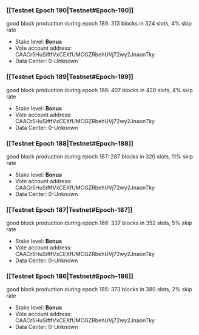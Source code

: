 ### [[Testnet Epoch 190|Testnet#Epoch-190]]
good block production during epoch 189: 313 blocks in 324 slots, 4% skip rate
* Stake level: **Bonus** 
* Vote account address: CAACr5HuSiftfVxCEXfUMCGZRbehUVj72wy2JnaonTky
* Data Center: 0-Unknown
### [[Testnet Epoch 189|Testnet#Epoch-189]]
good block production during epoch 188: 407 blocks in 420 slots, 4% skip rate
* Stake level: **Bonus** 
* Vote account address: CAACr5HuSiftfVxCEXfUMCGZRbehUVj72wy2JnaonTky
* Data Center: 0-Unknown
### [[Testnet Epoch 188|Testnet#Epoch-188]]
good block production during epoch 187: 287 blocks in 320 slots, 11% skip rate
* Stake level: **Bonus** 
* Vote account address: CAACr5HuSiftfVxCEXfUMCGZRbehUVj72wy2JnaonTky
* Data Center: 0-Unknown
### [[Testnet Epoch 187|Testnet#Epoch-187]]
good block production during epoch 186: 337 blocks in 352 slots, 5% skip rate
* Stake level: **Bonus** 
* Vote account address: CAACr5HuSiftfVxCEXfUMCGZRbehUVj72wy2JnaonTky
* Data Center: 0-Unknown
### [[Testnet Epoch 186|Testnet#Epoch-186]]
good block production during epoch 185: 373 blocks in 380 slots, 2% skip rate
* Stake level: **Bonus** 
* Vote account address: CAACr5HuSiftfVxCEXfUMCGZRbehUVj72wy2JnaonTky
* Data Center: 0-Unknown